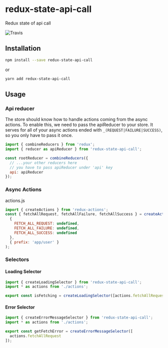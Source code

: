 # redux-state-api-call

Redux state of api call

![Travis](https://travis-ci.org/RodolfoSilva/redux-state-api-call.svg?branch=master)

## Installation

```bash
npm install --save redux-state-api-call
```

or

```bash
yarn add redux-state-api-call
```

## Usage

### Api reducer

The store should know how to handle actions coming from the async actions. To enable this, we need to pass the apiReducer to your store. It serves for all of your async actions ended with `_(REQUEST|FAILURE|SUCCESS)`, so you only have to pass it once.

```javascript
import { combineReducers } from 'redux';
import { reducer as apiReducer } from 'redux-state-api-call';

const rootReducer = combineReducers({
  // ...your other reducers here
  // you have to pass apiReducer under 'api' key
  api: apiReducer
});
```

### Async Actions

actions.js

```javascript
import { createActions } from 'redux-actions';
const { fetchAllRequest, fetchAllFailure, fetchAllSuccess } = createActions(
  {
    FETCH_ALL_REQUEST: undefined,
    FETCH_ALL_FAILURE: undefined,
    FETCH_ALL_SUCCESS: undefined
  },
  { prefix: 'app/user' }
);
```

### Selectors

#### Loading Selector

```javascript
import { createLoadingSelector } from 'redux-state-api-call';
import * as actions from './actions';

export const isFetching = createLoadingSelector([actions.fetchAllRequest]);
```

#### Error Selector

```javascript
import { createErrorMessageSelector } from 'redux-state-api-call';
import * as actions from './actions';

export const getFetchError = createErrorMessageSelector([
  actions.fetchAllRequest
]);
```

